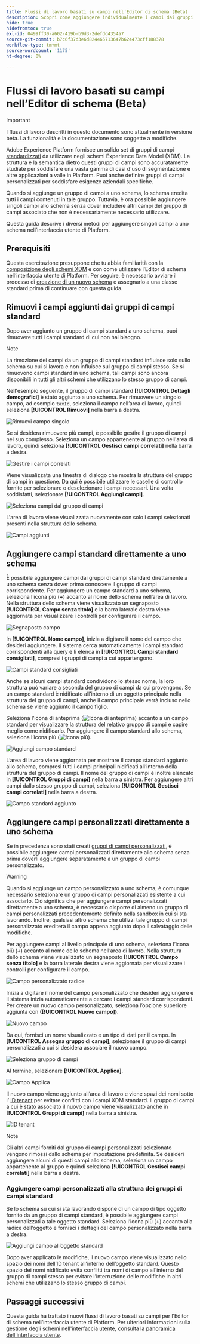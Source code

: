 ```yaml
---
title: Flussi di lavoro basati su campi nell’Editor di schema (Beta)
description: Scopri come aggiungere individualmente i campi dai gruppi di campi esistenti agli schemi Experience Data Model (XDM).
hide: true
hidefromtoc: true
exl-id: 0499ff30-a602-419b-b9d3-2defdd4354a7
source-git-commit: b7c6f37d3e6d824465713647b624473cff188378
workflow-type: tm+mt
source-wordcount: '1175'
ht-degree: 0%

---
```


# Flussi di lavoro basati su campi nell’Editor di schema (Beta)

>[!IMPORTANT]
>
>I flussi di lavoro descritti in questo documento sono attualmente in versione beta. La funzionalità e la documentazione sono soggette a modifiche.

Adobe Experience Platform fornisce un solido set di gruppi di campi [standardizzati](../schema/composition.md#field-group) da utilizzare negli schemi Experience Data Model (XDM). La struttura e la semantica dietro questi gruppi di campi sono accuratamente studiate per soddisfare una vasta gamma di casi d&#39;uso di segmentazione e altre applicazioni a valle in Platform. Puoi anche definire gruppi di campi personalizzati per soddisfare esigenze aziendali specifiche.

Quando si aggiunge un gruppo di campi a uno schema, lo schema eredita tutti i campi contenuti in tale gruppo. Tuttavia, è ora possibile aggiungere singoli campi allo schema senza dover includere altri campi del gruppo di campi associato che non è necessariamente necessario utilizzare.

Questa guida descrive i diversi metodi per aggiungere singoli campi a uno schema nell’interfaccia utente di Platform.

## Prerequisiti

Questa esercitazione presuppone che tu abbia familiarità con la [composizione degli schemi XDM](../schema/composition.md) e con come utilizzare l’Editor di schema nell’interfaccia utente di Platform. Per seguire, è necessario avviare il processo di [creazione di un nuovo schema](./resources/schemas.md) e assegnarlo a una classe standard prima di continuare con questa guida.

## Rimuovi i campi aggiunti dai gruppi di campi standard

Dopo aver aggiunto un gruppo di campi standard a uno schema, puoi rimuovere tutti i campi standard di cui non hai bisogno.

>[!NOTE]
>
>La rimozione dei campi da un gruppo di campi standard influisce solo sullo schema su cui si lavora e non influisce sul gruppo di campi stesso. Se si rimuovono campi standard in uno schema, tali campi sono ancora disponibili in tutti gli altri schemi che utilizzano lo stesso gruppo di campi.

Nell&#39;esempio seguente, il gruppo di campi standard **[!UICONTROL Dettagli demografici]** è stato aggiunto a uno schema. Per rimuovere un singolo campo, ad esempio `taxId`, seleziona il campo nell’area di lavoro, quindi seleziona **[!UICONTROL Rimuovi]** nella barra a destra.

![Rimuovi campo singolo](../images/ui/field-based-workflows/remove-single-field.png)

Se si desidera rimuovere più campi, è possibile gestire il gruppo di campi nel suo complesso. Seleziona un campo appartenente al gruppo nell&#39;area di lavoro, quindi seleziona **[!UICONTROL Gestisci campi correlati]** nella barra a destra.

![Gestire i campi correlati](../images/ui/field-based-workflows/manage-related-fields.png)

Viene visualizzata una finestra di dialogo che mostra la struttura del gruppo di campi in questione. Da qui è possibile utilizzare le caselle di controllo fornite per selezionare o deselezionare i campi necessari. Una volta soddisfatti, selezionare **[!UICONTROL Aggiungi campi]**.

![Seleziona campi dal gruppo di campi](../images/ui/field-based-workflows/select-fields.png)

L&#39;area di lavoro viene visualizzata nuovamente con solo i campi selezionati presenti nella struttura dello schema.

![Campi aggiunti](../images/ui/field-based-workflows/fields-added.png)

## Aggiungere campi standard direttamente a uno schema

È possibile aggiungere campi dai gruppi di campi standard direttamente a uno schema senza dover prima conoscere il gruppo di campi corrispondente. Per aggiungere un campo standard a uno schema, seleziona l’icona più (**+**) accanto al nome dello schema nell’area di lavoro. Nella struttura dello schema viene visualizzato un segnaposto **[!UICONTROL Campo senza titolo]** e la barra laterale destra viene aggiornata per visualizzare i controlli per configurare il campo.

![Segnaposto campo](../images/ui/field-based-workflows/root-custom-field.png)

In **[!UICONTROL Nome campo]**, inizia a digitare il nome del campo che desideri aggiungere. Il sistema cerca automaticamente i campi standard corrispondenti alla query e li elenca in **[!UICONTROL Campi standard consigliati]**, compresi i gruppi di campi a cui appartengono.

![Campi standard consigliati](../images/ui/field-based-workflows/standard-field-search.png)

Anche se alcuni campi standard condividono lo stesso nome, la loro struttura può variare a seconda del gruppo di campi da cui provengono. Se un campo standard è nidificato all’interno di un oggetto principale nella struttura del gruppo di campi, anche il campo principale verrà incluso nello schema se viene aggiunto il campo figlio.

Seleziona l’icona di anteprima (![Icona di anteprima](../images/ui/field-based-workflows/preview-icon.png)) accanto a un campo standard per visualizzare la struttura del relativo gruppo di campi e capire meglio come nidificarlo. Per aggiungere il campo standard allo schema, seleziona l’icona più (![Icona più](../images/ui/field-based-workflows/add-icon.png)).

![Aggiungi campo standard](../images/ui/field-based-workflows/add-standard-field.png)

L’area di lavoro viene aggiornata per mostrare il campo standard aggiunto allo schema, compresi tutti i campi principali nidificati all’interno della struttura del gruppo di campi. Il nome del gruppo di campi è inoltre elencato in **[!UICONTROL Gruppi di campi]** nella barra a sinistra. Per aggiungere altri campi dallo stesso gruppo di campi, seleziona **[!UICONTROL Gestisci campi correlati]** nella barra a destra.

![Campo standard aggiunto](../images/ui/field-based-workflows/standard-field-added.png)

## Aggiungere campi personalizzati direttamente a uno schema

Se in precedenza sono stati creati [gruppi di campi personalizzati](./resources/field-groups.md#create), è possibile aggiungere campi personalizzati direttamente allo schema senza prima doverli aggiungere separatamente a un gruppo di campi personalizzato.

>[!WARNING]
>
>Quando si aggiunge un campo personalizzato a uno schema, è comunque necessario selezionare un gruppo di campi personalizzati esistente a cui associarlo. Ciò significa che per aggiungere campi personalizzati direttamente a uno schema, è necessario disporre di almeno un gruppo di campi personalizzati precedentemente definito nella sandbox in cui si sta lavorando. Inoltre, qualsiasi altro schema che utilizzi tale gruppo di campi personalizzato erediterà il campo appena aggiunto dopo il salvataggio delle modifiche.

Per aggiungere campi al livello principale di uno schema, seleziona l’icona più (**+**) accanto al nome dello schema nell’area di lavoro. Nella struttura dello schema viene visualizzato un segnaposto **[!UICONTROL Campo senza titolo]** e la barra laterale destra viene aggiornata per visualizzare i controlli per configurare il campo.

![Campo personalizzato radice](../images/ui/field-based-workflows/root-custom-field.png)

Inizia a digitare il nome del campo personalizzato che desideri aggiungere e il sistema inizia automaticamente a cercare i campi standard corrispondenti. Per creare un nuovo campo personalizzato, seleziona l’opzione superiore aggiunta con **([!UICONTROL Nuovo campo])**.

![Nuovo campo](../images/ui/field-based-workflows/custom-field-search.png)

Da qui, fornisci un nome visualizzato e un tipo di dati per il campo. In **[!UICONTROL Assegna gruppo di campi]**, selezionare il gruppo di campi personalizzati a cui si desidera associare il nuovo campo.

![Seleziona gruppo di campi](../images/ui/field-based-workflows/select-field-group.png)

Al termine, selezionare **[!UICONTROL Applica]**.

![Campo Applica](../images/ui/field-based-workflows/apply-field.png)

Il nuovo campo viene aggiunto all’area di lavoro e viene spazi dei nomi sotto l’ [ID tenant](../api/getting-started.md#know-your-tenant_id) per evitare conflitti con i campi XDM standard. Il gruppo di campi a cui è stato associato il nuovo campo viene visualizzato anche in **[!UICONTROL Gruppi di campi]** nella barra a sinistra.

![ID tenant](../images/ui/field-based-workflows/tenantId.png)

>[!NOTE]
>
>Gli altri campi forniti dal gruppo di campi personalizzati selezionato vengono rimossi dallo schema per impostazione predefinita. Se desideri aggiungere alcuni di questi campi allo schema, seleziona un campo appartenente al gruppo e quindi seleziona **[!UICONTROL Gestisci campi correlati]** nella barra a destra.

### Aggiungere campi personalizzati alla struttura dei gruppi di campi standard

Se lo schema su cui si sta lavorando dispone di un campo di tipo oggetto fornito da un gruppo di campi standard, è possibile aggiungere campi personalizzati a tale oggetto standard. Seleziona l’icona più (**+**) accanto alla radice dell’oggetto e fornisci i dettagli del campo personalizzato nella barra a destra.

![Aggiungi campo all’oggetto standard](../images/ui/field-based-workflows/add-field-to-standard-object.png)

Dopo aver applicato le modifiche, il nuovo campo viene visualizzato nello spazio dei nomi dell’ID tenant all’interno dell’oggetto standard. Questo spazio dei nomi nidificato evita conflitti tra nomi di campo all’interno del gruppo di campi stesso per evitare l’interruzione delle modifiche in altri schemi che utilizzano lo stesso gruppo di campi.

## Passaggi successivi

Questa guida ha trattato i nuovi flussi di lavoro basati su campi per l’Editor di schema nell’interfaccia utente di Platform. Per ulteriori informazioni sulla gestione degli schemi nell&#39;interfaccia utente, consulta la [panoramica dell&#39;interfaccia utente](./overview.md).
